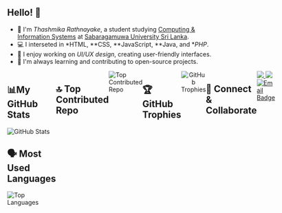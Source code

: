 ## Hello! 👋

- 👋 I'm *Thashmika Rathnayake*, a student studying [Computing & Information Systems](https://www.sab.ac.lk/computing/undergraduate/bsc-is-about) at [Sabaragamuwa University Sri Lanka](https://www.sab.ac.lk/).
- 💻 I interseted in *HTML, **CSS, **JavaScript, **Java, and **PHP*.
- 🎨 I enjoy working on *UI/UX design*, creating user-friendly interfaces.
- 🌱 I'm always learning and contributing to open-source projects.


<div style="display: flex;">
<div style="flex: 1;">
<h2>📊My GitHub Stats</h2>
  <img alt="GitHub Stats" src="https://github-readme-stats.vercel.app/api?username=ThashmikaRathnayake&show_icons=true&theme=cobalt"/>


  <div style="flex: 1;">
    <h2>🗣 Most Used Languages</h2>
    <img alt="Top Languages" src="https://github-readme-stats.vercel.app/api/top-langs/?username=ThashmikaRathnayake&layout=compact&theme=cobalt"/>
  </div>
</div>


## 🔝 Top Contributed Repo
<div>

<img alt="Top Contributed Repo" src="https://github-contributor-stats.vercel.app/api?username=ThashmikaRathnayake&limit=5&theme=dark&combine_all_yearly_contributions=true"/>
</div>


<h2>🏆 GitHub Trophies</h2>
<div align="center">
  <img alt="GitHub Trophies" src="https://github-profile-trophy.vercel.app/?username=ThashmikaRathnayake&theme=highcontrast&no-frame=false&no-bg=true&margin-w=4"/>
</div>


## 💛 Connect & Collaborate

<div>
<a href="[your portfolio link]">
  <img src="https://img.shields.io/badge/PORTFOLIO-000000?style=for-the-badge&logoColor=white" />
</a>
<a href="https://www.linkedin.com/in/thashmika-rathnayake-799831314/">
  <img src="https://img.shields.io/badge/LINKEDIN-0077B5?style=for-the-badge&logoColor=white" />
</a>
<a href="mailto:upenanuhansi@gmail.com">
  <img src="https://img.shields.io/badge/EMAIL-D14836?style=for-the-badge&logo=Gmail&logoColor=white" alt="Email Badge" />
</a>

</div>
